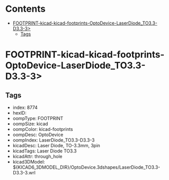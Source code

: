 



Contents
========

* [FOOTPRINT-kicad-kicad-footprints-OptoDevice-LaserDiode_TO3.3-D3.3-3>](#footprint-kicad-kicad-footprints-optodevice-laserdiode_to33-d33-3)
	* [Tags](#tags)

# FOOTPRINT-kicad-kicad-footprints-OptoDevice-LaserDiode_TO3.3-D3.3-3>

## Tags

- index: 8774
- hexID: 
- oompType: FOOTPRINT
- oompSize: kicad
- oompColor: kicad-footprints
- oompDesc: OptoDevice
- oompIndex: LaserDiode_TO3.3-D3.3-3
- kicadDesc: Laser Diode, TO-3.3mm, 3pin
- kicadTags: Laser Diode TO3.3
- kicadAttr: through_hole
- kicad3DModel: ${KICAD6_3DMODEL_DIR}/OptoDevice.3dshapes/LaserDiode_TO3.3-D3.3-3.wrl
